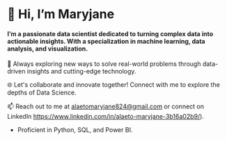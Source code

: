 # 👋 Hi, I’m Maryjane

#### I’m a passionate data scientist dedicated to turning complex data into actionable insights. With a specialization in machine learning, data analysis, and visualization.

🚀 Always exploring new ways to solve real-world problems through data-driven insights and cutting-edge technology.

🌐 Let's collaborate and innovate together! Connect with me to explore the depths of Data Science.

📫 Reach out to me at alaetomaryjane824@gmail.com or connect on LinkedIn https://www.linkedin.com/in/alaeto-maryjane-3b16a02b9/).

- Proficient in  Python, SQL, and Power BI.




<!---
Alaetomaryjane/Alaetomaryjane is a ✨ special ✨ repository because its `README.md` (this file) appears on your GitHub profile.
You can click the Preview link to take a look at your changes.
--->
